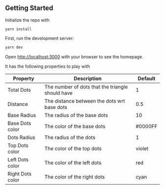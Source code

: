 ## Getting Started

Initialize the repo with

```
yarn install
```
First, run the development server:

```bash
yarn dev
```

Open [http://localhost:3000](http://localhost:3000) with your browser to see the homepage.

It has the following properties to play with

| Property         | Description                                      | Default |
|------------------|--------------------------------------------------|---------|
| Total Dots       | The number of dots that the triangle should have | 1       |
| Distance         | The distance between the dots wrt base dots      | 0.5     |
| Base Radius      | The radius of the base dots                      | 10      |
| Base Dots color  | The color of the base dots                       | #0000FF |
| Dots Radius      | The radius of the dots                           | 1       |
| Top Dots color   | The color of the top dots                        | violet  |
| Left Dots color  | The color of the left dots                       | red     |
| Right Dots color | The color of the right dots                      | cyan    |

